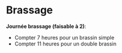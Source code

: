 # Brassage

**Journée brassage (faisable à 2)**: 
- Compter 7 heures pour un brassin simple 
- Compter 11 heures pour un double brassin